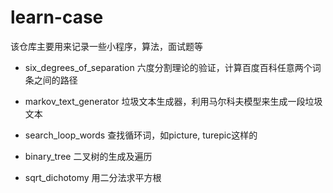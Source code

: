 # learn-case

该仓库主要用来记录一些小程序，算法，面试题等

- six_degrees_of_separation
六度分割理论的验证，计算百度百科任意两个词条之间的路径

- markov_text_generator
垃圾文本生成器，利用马尔科夫模型来生成一段垃圾文本

- search_loop_words
查找循环词，如picture, turepic这样的

- binary_tree
二叉树的生成及遍历

- sqrt_dichotomy
用二分法求平方根
